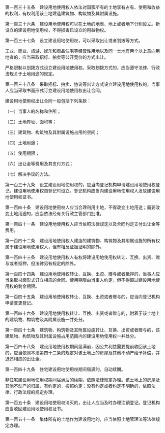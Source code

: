 第一百三十五条　建设用地使用权人依法对国家所有的土地享有占有、使用和收益的权利，有权利用该土地建造建筑物、构筑物及其附属设施。

第一百三十六条　建设用地使用权可以在土地的地表、地上或者地下分别设立。新设立的建设用地使用权，不得损害已设立的用益物权。

第一百三十七条　设立建设用地使用权，可以采取出让或者划拨等方式。

工业、商业、旅游、娱乐和商品住宅等经营性用地以及同一土地有两个以上意向用地者的，应当采取招标、拍卖等公开竞价的方式出让。

严格限制以划拨方式设立建设用地使用权。采取划拨方式的，应当遵守法律、行政法规关于土地用途的规定。

第一百三十八条　采取招标、拍卖、协议等出让方式设立建设用地使用权的，当事人应当采取书面形式订立建设用地使用权出让合同。

建设用地使用权出让合同一般包括下列条款：

（一）当事人的名称和住所；

（二）土地界址、面积等；

（三）建筑物、构筑物及其附属设施占用的空间；

（四）土地用途；

（五）使用期限；

（六）出让金等费用及其支付方式；

（七）解决争议的方法。

第一百三十九条　设立建设用地使用权的，应当向登记机构申请建设用地使用权登记。建设用地使用权自登记时设立。登记机构应当向建设用地使用权人发放建设用地使用权证书。

第一百四十条　建设用地使用权人应当合理利用土地，不得改变土地用途；需要改变土地用途的，应当依法经有关行政主管部门批准。

第一百四十一条　建设用地使用权人应当依照法律规定以及合同约定支付出让金等费用。

第一百四十二条　建设用地使用权人建造的建筑物、构筑物及其附属设施的所有权属于建设用地使用权人，但有相反证据证明的除外。

第一百四十三条　建设用地使用权人有权将建设用地使用权转让、互换、出资、赠与或者抵押，但法律另有规定的除外。

第一百四十四条　建设用地使用权转让、互换、出资、赠与或者抵押的，当事人应当采取书面形式订立相应的合同。使用期限由当事人约定，但不得超过建设用地使用权的剩余期限。

第一百四十五条　建设用地使用权转让、互换、出资或者赠与的，应当向登记机构申请变更登记。

第一百四十六条　建设用地使用权转让、互换、出资或者赠与的，附着于该土地上的建筑物、构筑物及其附属设施一并处分。

第一百四十七条　建筑物、构筑物及其附属设施转让、互换、出资或者赠与的，该建筑物、构筑物及其附属设施占用范围内的建设用地使用权一并处分。

第一百四十八条　建设用地使用权期间届满前，因公共利益需要提前收回该土地的，应当依照本法第四十二条的规定对该土地上的房屋及其他不动产给予补偿，并退还相应的出让金。

第一百四十九条　住宅建设用地使用权期间届满的，自动续期。

非住宅建设用地使用权期间届满后的续期，依照法律规定办理。该土地上的房屋及其他不动产的归属，有约定的，按照约定；没有约定或者约定不明确的，依照法律、行政法规的规定办理。

第一百五十条　建设用地使用权消灭的，出让人应当及时办理注销登记。登记机构应当收回建设用地使用权证书。

第一百五十一条　集体所有的土地作为建设用地的，应当依照土地管理法等法律规定办理。